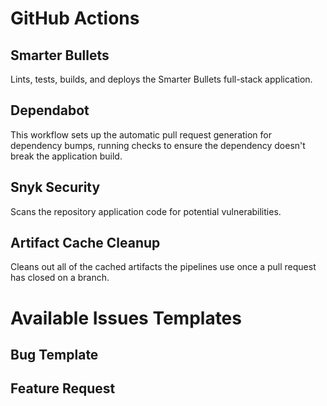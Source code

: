 # GitHub Actions

## Smarter Bullets

Lints, tests, builds, and deploys the Smarter Bullets full-stack application.

## Dependabot

This workflow sets up the automatic pull request generation for dependency bumps, running checks to ensure the dependency doesn't break the application build.

## Snyk Security

Scans the repository application code for potential vulnerabilities.

## Artifact Cache Cleanup

Cleans out all of the cached artifacts the pipelines use once a pull request has closed on a branch.

# Available Issues Templates

## Bug Template

## Feature Request